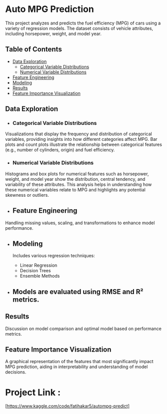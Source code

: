 # Auto MPG Prediction

This project analyzes and predicts the fuel efficiency (MPG) of cars using a variety of regression models. The dataset consists of vehicle attributes, including horsepower, weight, and model year.

## Table of Contents
- [Data Exploration](#data-exploration)
  - [Categorical Variable Distributions](#categorical-variable-distributions)
  - [Numerical Variable Distributions](#numerical-variable-distributions)
- [Feature Engineering](#feature-engineering)
- [Modeling](#modeling)
- [Results](#results)
- [Feature Importance Visualization](#feature-importance-visualization)

## Data Exploration

- ### Categorical Variable Distributions
Visualizations that display the frequency and distribution of categorical variables, providing insights into how different categories affect MPG. Bar plots and count plots illustrate the relationship between categorical features (e.g., number of cylinders, origin) and fuel efficiency.

- ### Numerical Variable Distributions
Histograms and box plots for numerical features such as horsepower, weight, and model year show the distribution, central tendency, and variability of these attributes. This analysis helps in understanding how these numerical variables relate to MPG and highlights any potential skewness or outliers.

- ## Feature Engineering
Handling missing values, scaling, and transformations to enhance model performance.

- ## Modeling
  Includes various regression techniques:
  - Linear Regression
  - Decision Trees
  - Ensemble Methods

 - ## Models are evaluated using RMSE and R² metrics.

## Results
Discussion on model comparison and optimal model based on performance metrics.

## Feature Importance Visualization
A graphical representation of the features that most significantly impact MPG prediction, aiding in interpretability and understanding of model decisions.

# Project Link : 
[https://www.kaggle.com/code/fatihakar5/autompg-predict]
